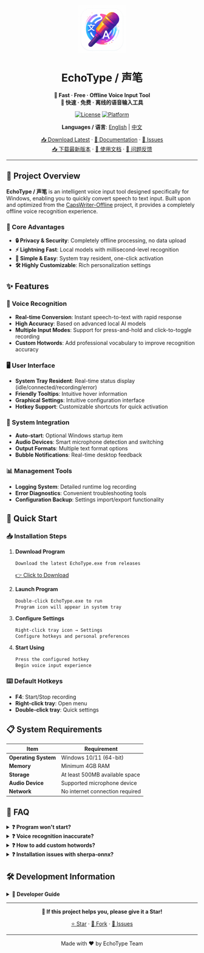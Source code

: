 <div align="center">
  <img src="assets/icon.png" alt="EchoType Logo" width="128" height="128">
  
  # EchoType / 声笔
  
  **🎤 Fast · Free · Offline Voice Input Tool**  
  **🎤 快速 · 免费 · 离线的语音输入工具**
  
  [![License](https://img.shields.io/badge/license-MIT-blue.svg)](LICENSE)
  [![Platform](https://img.shields.io/badge/platform-Windows-lightgrey.svg)](#)
  <!-- [![Release](https://img.shields.io/github/v/release/ljyou001/echotype.svg)](https://github.com/ljyou001/echotype/releases) -->
  
  **Languages / 语言**: [English](README.md) | [中文](README_ZH.md)
  
  [📥 Download Latest](https://github.com/ljyou001/echotype/releases) · [📖 Documentation](#quick-start) · [🐛 Issues](https://github.com/ljyou001/echotype/issues)  
  [📥 下载最新版本](https://github.com/ljyou001/echotype/releases) · [📖 使用文档](#快速开始) · [🐛 问题反馈](https://github.com/ljyou001/echotype/issues)
</div>

---

## 📖 Project Overview

**EchoType / 声笔** is an intelligent voice input tool designed specifically for Windows, enabling you to quickly convert speech to text input. Built upon and optimized from the [CapsWriter-Offline](https://github.com/HaujetZhao/CapsWriter-Offline) project, it provides a completely offline voice recognition experience.

### 🎯 Core Advantages
- **🔒 Privacy & Security**: Completely offline processing, no data upload
- **⚡ Lightning Fast**: Local models with millisecond-level recognition
- **🎨 Simple & Easy**: System tray resident, one-click activation
- **🛠️ Highly Customizable**: Rich personalization settings

## ✨ Features

### 🎤 Voice Recognition
- **Real-time Conversion**: Instant speech-to-text with rapid response
- **High Accuracy**: Based on advanced local AI models
- **Multiple Input Modes**: Support for press-and-hold and click-to-toggle recording
- **Custom Hotwords**: Add professional vocabulary to improve recognition accuracy

### 🖥️ User Interface
- **System Tray Resident**: Real-time status display (idle/connected/recording/error)
- **Friendly Tooltips**: Intuitive hover information
- **Graphical Settings**: Intuitive configuration interface
- **Hotkey Support**: Customizable shortcuts for quick activation

### 🔧 System Integration
- **Auto-start**: Optional Windows startup item
- **Audio Devices**: Smart microphone detection and switching
- **Output Formats**: Multiple text format options
- **Bubble Notifications**: Real-time desktop feedback

### 📊 Management Tools
- **Logging System**: Detailed runtime log recording
- **Error Diagnostics**: Convenient troubleshooting tools
- **Configuration Backup**: Settings import/export functionality

## 🚀 Quick Start

### 📥 Installation Steps

1. **Download Program**
   ```
   Download the latest EchoType.exe from releases
   ```
   [👉 Click to Download](https://github.com/ljyou001/echotype/releases)

2. **Launch Program**
   ```
   Double-click EchoType.exe to run
   Program icon will appear in system tray
   ```

3. **Configure Settings**
   ```
   Right-click tray icon → Settings
   Configure hotkeys and personal preferences
   ```

4. **Start Using**
   ```
   Press the configured hotkey
   Begin voice input experience
   ```

### ⌨️ Default Hotkeys
- **F4**: Start/Stop recording
- **Right-click tray**: Open menu
- **Double-click tray**: Quick settings

## 📋 System Requirements

| Item | Requirement |
|------|-------------|
| **Operating System** | Windows 10/11 (64-bit) |
| **Memory** | Minimum 4GB RAM |
| **Storage** | At least 500MB available space |
| **Audio Device** | Supported microphone device |
| **Network** | No internet connection required |

## 🔧 FAQ

<details>
<summary><strong>❓ Program won't start?</strong></summary>

1. Check if antivirus software is blocking it
2. Confirm Windows version compatibility
3. Check log files for error diagnosis
4. Try running as administrator
</details>

<details>
<summary><strong>❓ Voice recognition inaccurate?</strong></summary>

1. Check microphone device and volume
2. Use in quiet environment
3. Add custom hotwords to improve accuracy
4. Adjust recording sensitivity settings
</details>

<details>
<summary><strong>❓ How to add custom hotwords?</strong></summary>

1. Right-click tray icon and select "Settings"
2. Go to "Hotword Management" tab
3. Add frequently used professional vocabulary
4. Save settings and restart program
</details>

<details>
<summary><strong>❓ Installation issues with sherpa-onnx?</strong></summary>

**Problem:** `ModuleNotFoundError: No module named 'cmake.cmake_extension'` or compilation errors

**Solution:**
1. Use precompiled packages instead of building from source:
   ```bash
   pip install --find-links https://k2-fsa.github.io/sherpa/onnx/install/python.html sherpa-onnx
   pip install funasr-onnx==0.2.5
   ```
2. Make sure Visual Studio Build Tools with C++ support is installed
3. Install cmake: `pip install cmake`
4. If still failing, use client-only mode and connect to a remote server
</details>

## 🛠️ Development Information

<details>
<summary><strong>🔧 Developer Guide</strong></summary>

### Architecture

EchoType uses a client-server architecture:
- **Client** (run_tray.py): Tray icon, hotkey monitoring, audio recording
- **Server** (server/): Voice recognition service (requires sherpa-onnx, etc.)

You can:
1. Install only client dependencies and connect to a remote server
2. Install full dependencies to run the server locally (requires C++ compilation)

### Option 1: Client Only (Recommended)

```bash
# 1. Create virtual environment
python -m venv .venv

# 2. Activate virtual environment
.venv\Scripts\activate

# 3. Install client dependencies
pip install -r requirements-simple.txt

# 4. Run client
pythonw run_tray.py

# 5. Configure remote server connection in settings (if available)
```

### Option 2: Full Environment (Including Server)

The voice recognition server requires `sherpa-onnx`, `funasr-onnx`, `kaldi-native-fbank` packages.

**Prerequisites:**
1. Install Visual Studio Build Tools
   - Download: https://visualstudio.microsoft.com/downloads/
   - Select "Desktop development with C++"
2. Install CMake (via winget or from cmake.org)

**Installation Steps:**

```bash
# 1. Create virtual environment
python -m venv .venv

# 2. Activate virtual environment
call .venv\Scripts\activate

# 3. Install client dependencies first
pip install -r requirements-simple.txt

# 4. Install build dependencies
pip install setuptools wheel cmake

# 5. Install sherpa-onnx from precompiled wheels
pip install --find-links https://k2-fsa.github.io/sherpa/onnx/install/python.html sherpa-onnx

# 6. Install funasr-onnx (includes kaldi-native-fbank)
pip install funasr-onnx==0.2.5

# 7. Start server in background
start /B python server/start_server.py

# 8. Run client
pythonw run_tray.py
```

**Note:** If you encounter compilation errors with the original requirements.txt, use the method above which installs precompiled packages instead of building from source.

### Project Structure
```
windows/
├── assets/           # Resource files (icons, etc.)
├── util/            # Utility modules
├── tray_app.py      # Tray application main entry
├── settings_dialog.py # Settings dialog
├── hotkey_dialog.py # Hotkey settings
└── run_tray.py      # Launch script
```

### Core Components
- **TrayBackend**: Background thread running client logic
- **SettingsDialog**: Graphical configuration interface
- **HotkeyDialog**: Hotkey management
- **AutoStart**: Startup item management

### Build & Release
```bash
# Package with PyInstaller
pyinstaller --noconsole --icon assets/icon.ico run_tray.py
```

### Configuration File
The program generates a configuration file at `%APPDATA%\CapsWriter\client.json` on first run.

</details>

---

<div align="center">
  
  **🌟 If this project helps you, please give it a Star!**
  
  [⭐ Star](https://github.com/ljyou001/echotype) · [🍴 Fork](https://github.com/ljyou001/echotype/fork) · [📝 Issues](https://github.com/ljyou001/echotype/issues)
  
  ---
  
  Made with ❤️ by EchoType Team
  
</div>